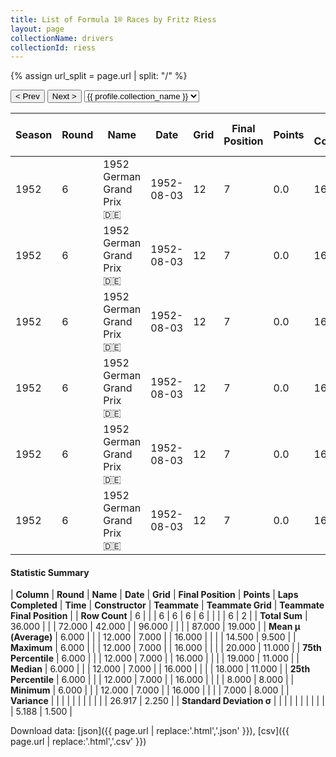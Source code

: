 ```yaml
---
title: List of Formula 1® Races by Fritz Riess
layout: page
collectionName: drivers
collectionId: riess
---
```


{% assign url_split = page.url | split: "/" %}
<div id="collection-navigation">
<button onclick="selector.options[selector.selectedIndex-1].value && (window.location = selector.options[selector.selectedIndex-1].value);">&lt; Prev</button>
<button onclick="selector.options[selector.selectedIndex+1].value && (window.location = selector.options[selector.selectedIndex+1].value);">Next &gt;</button>
<select id="selector" onchange="this.options[this.selectedIndex].value && (window.location = this.options[this.selectedIndex].value);">
  {% for collectionId in site.data[page.collectionName].refs %}
    {% if collectionId == page.collectionId %}
      {% assign selected = "selected" %}
    {% else %}
      {% assign selected = "" %}
    {% endif %}
    {% assign profile = site.data[page.collectionName][collectionId].profile %}
    <option value="/f1/{{ page.collectionName }}/{{ collectionId }}/{{ url_split[4] }}" {{ selected }}>{{ profile.collection_name }}</option>
  {% endfor %}
</select>
</div>

| Season | Round | Name | Date | Grid | Final Position | Points | Laps Completed | Time | Constructor | Teammate | Teammate Grid | Teammate Final Position |
|--|--|--|--|--|--|--|--|--|--|--|--|--|
| 1952 | 6 | 1952 German Grand Prix 🇩🇪 | 1952-08-03 | 12 | 7 | 0.0 | 16 |   | Veritas 🇩🇪 | [Toni Ulmen 🇩🇪](/f1/drivers/ulmen) | 15 | 8 |
| 1952 | 6 | 1952 German Grand Prix 🇩🇪 | 1952-08-03 | 12 | 7 | 0.0 | 16 |   | Veritas 🇩🇪 | [Hans Klenk 🇩🇪](/f1/drivers/klenk) | 8 | 11 |
| 1952 | 6 | 1952 German Grand Prix 🇩🇪 | 1952-08-03 | 12 | 7 | 0.0 | 16 |   | Veritas 🇩🇪 | [Adolf Brudes 🇩🇪](/f1/drivers/brudes) | 19 | R |
| 1952 | 6 | 1952 German Grand Prix 🇩🇪 | 1952-08-03 | 12 | 7 | 0.0 | 16 |   | Veritas 🇩🇪 | [Paul Pietsch 🇩🇪](/f1/drivers/pietsch) | 7 | R |
| 1952 | 6 | 1952 German Grand Prix 🇩🇪 | 1952-08-03 | 12 | 7 | 0.0 | 16 |   | Veritas 🇩🇪 | [Theo Helfrich 🇩🇪](/f1/drivers/helfrich) | 18 | R |
| 1952 | 6 | 1952 German Grand Prix 🇩🇪 | 1952-08-03 | 12 | 7 | 0.0 | 16 |   | Veritas 🇩🇪 | [Josef Peters 🇩🇪](/f1/drivers/peters) | 20 | R |

#### Statistic Summary

| **Column** | **Round** | **Name** | **Date** | **Grid** | **Final Position** | **Points** | **Laps Completed** | **Time** | **Constructor** | **Teammate** | **Teammate Grid** | **Teammate Final Position** |
| **Row Count** | 6 |  |  | 6 | 6 | 6 | 6 |  |  |  | 6 | 2 |
| **Total Sum** | 36.000 |  |  | 72.000 | 42.000 |  | 96.000 |  |  |  | 87.000 | 19.000 |
| **Mean μ (Average)** | 6.000 |  |  | 12.000 | 7.000 |  | 16.000 |  |  |  | 14.500 | 9.500 |
| **Maximum** | 6.000 |  |  | 12.000 | 7.000 |  | 16.000 |  |  |  | 20.000 | 11.000 |
| **75th Percentile** | 6.000 |  |  | 12.000 | 7.000 |  | 16.000 |  |  |  | 19.000 | 11.000 |
| **Median** | 6.000 |  |  | 12.000 | 7.000 |  | 16.000 |  |  |  | 18.000 | 11.000 |
| **25th Percentile** | 6.000 |  |  | 12.000 | 7.000 |  | 16.000 |  |  |  | 8.000 | 8.000 |
| **Minimum** | 6.000 |  |  | 12.000 | 7.000 |  | 16.000 |  |  |  | 7.000 | 8.000 |
| **Variance** |  |  |  |  |  |  |  |  |  |  | 26.917 | 2.250 |
| **Standard Deviation σ** |  |  |  |  |  |  |  |  |  |  | 5.188 | 1.500 |

Download data: [json]({{ page.url | replace:'.html','.json' }}), [csv]({{ page.url | replace:'.html','.csv' }})

